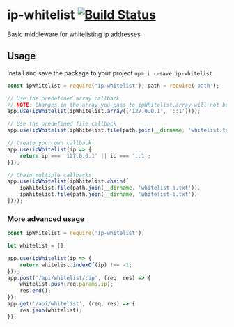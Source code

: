 # ip-whitelist [![Build Status](https://travis-ci.org/mbrandau/ip-whitelist.svg?branch=master)](https://travis-ci.org/mbrandau/ip-whitelist)
Basic middleware for whitelisting ip addresses

## Usage

Install and save the package to your project `npm i --save ip-whitelist`

```js
const ipWhitelist = require('ip-whitelist'), path = require('path');

// Use the predefined array callback
// NOTE: Changes in the array you pass to ipWhitelist.array will not be considered!
app.use(ipWhitelist(ipWhitelist.array(['127.0.0.1', '::1'])));

// Use the predefined file callback
app.use(ipWhitelist(ipWhitelist.file(path.join(__dirname, 'whitelist.txt'))));

// Create your own callback
app.use(ipWhitelist(ip => {
    return ip === '127.0.0.1' || ip === '::1';
}));

// Chain multiple callbacks
app.use(ipWhitelist(ipWhitelist.chain([
    ipWhitelist.file(path.join(__dirname, 'whitelist-a.txt')),
    ipWhitelist.file(path.join(__dirname, 'whitelist-b.txt'))
])));
```

### More advanced usage

```js
const ipWhitelist = require('ip-whitelist');

let whitelist = [];

app.use(ipWhitelist(ip => {
    return whitelist.indexOf(ip) !== -1;
}));
app.post('/api/whitelist/:ip', (req, res) => {
    whitelist.push(req.params.ip);
    res.end();
});
app.get('/api/whitelist', (req, res) => {
    res.json(whitelist);
});
```